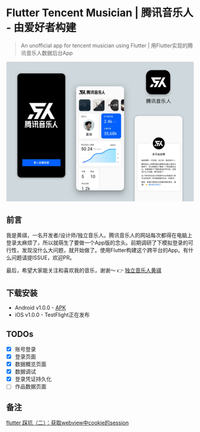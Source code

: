 # Flutter Tencent Musician | 腾讯音乐人 - 由爱好者构建

> An unofficial app for tencent musician using Flutter | 用Flutter实现的腾讯音乐人数据后台App

<p align="center">
<img src="./Screens.jpg" width="640" />
</p>

## 前言

我是黄祺，一名开发者/设计师/独立音乐人。腾讯音乐人的网站每次都得在电脑上登录太麻烦了，所以就萌生了要做一个App版的念头。前期调研了下模拟登录的可行性，发现没什么大问题，就开始做了。使用Flutter构建这个跨平台的App。有什么问题请提ISSUE，欢迎PR。

最后，希望大家能关注和喜欢我的音乐，谢谢～ 👉 [独立音乐人黄祺](https://y.qq.com/n/yqq/singer/003jVZy62mvtpJ.html)

## 下载安装

- Android v1.0.0 - [APK](https://github.com/pinqy520/flutter_tencentmusician/releases/download/v1.0.0/tencentmusician-v1.apk)
- iOS v1.0.0 - TestFlight正在发布



## TODOs

- [x] 账号登录
- [x] 登录页面
- [x] 数据概览页面
- [x] 数据调试
- [x] 登录凭证持久化
- [ ] 作品数据页面

## 备注

[flutter 踩坑（二）：获取webview中cookie的session](https://www.jianshu.com/p/55092eb06c17)